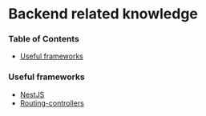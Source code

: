 # Backend related knowledge

### Table of Contents
* [Useful frameworks](#useful-frameworks)

### Useful frameworks
* [NestJS](https://nestjs.com/)
* [Routing-controllers](https://github.com/typestack/routing-controllers)
